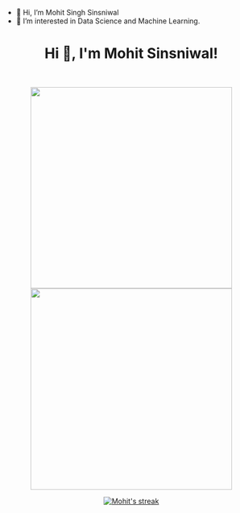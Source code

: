 - 👋 Hi, I’m Mohit Singh Sinsniwal
- 👀 I’m interested in Data Science and Machine Learning.

<!---
mohit-sinsniwal/mohit-sinsniwal is a ✨ special ✨ repository because its `README.md` (this file) appears on your GitHub profile.
You can click the Preview link to take a look at your changes.
--->

<h1 align="center">Hi 👋, I'm Mohit Sinsniwal!</h1>
<br>

<p align = "center">
  <img src = "https://github-readme-stats.vercel.app/api?username=mohit-sinsniwal&show_icons=true&theme=bear" width = 400>
  <img src = "https://github-readme-streak-stats.herokuapp.com?user=mohit-sinsniwal&theme=dark&hide_border=true" width = 400>
</p>



<p align="center">
<a href="https://github.com/mohit-sinsniwal">
  <img title="My streak stats" alt="Mohit's streak" src="https://github-readme-streak-stats.herokuapp.com/?user=mohit-sinsniwal&theme=gruvbox"/>
</a>
</p>
